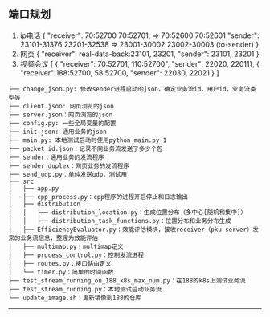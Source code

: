 ## 端口规划

1. ip电话 { 
    "receiver": 70:52700 70:52701,  => 70:52600 70:52601
    "sender": 23101-31376 23201-32538 => 23001-30002 23002-30003 (to-sender)
  }
2. 网页 {
    "receiver": real-data-back:23101, 23201, 
    "sender": 23101, 23201
  }
3. 视频会议 [
  { "receiver": 70:52701, 110:52700", "sender": 22020, 22011}, 
  { "receiver":188:52700, 58:52700, "sender": 22030, 22021 } ]
```
├── change_json.py: 修改sender进程启动的json，确定业务流id，用户id，业务流类型等
├── client.json: 网页浏览的json
├── server.json：网页浏览的json
├── config.py: 一些全局变量的配置
├── init.json: 通用业务的json
├── main.py: 本地测试启动时使用python main.py 1
├── packet_id.json：记录不同业务流发送了多少个包
├── sender：通用业务的发流程序
├── sender_duplex：网页业务的发流程序
├── send_udp.py：单纯发送udp，测试用
├── src
│   ├── app.py
│   ├── cpp_process.py：cpp程序的进程开启停止和日志输出
│   ├── distribution
│   │   ├── distribution_location.py：生成位置分布（多中心[随机和集中]）
│   │   ├── distribution_task_functions.py：位置分布和业务分布生成
│   ├── EfficiencyEvaluator.py：效能评估模块，接收receiver（pku-server）发来的业务流信息，整理为效能评估
│   ├── multimap.py：multimap定义
│   ├── process_control.py：控制发流进程
│   ├── routes.py：接口路由定义
│   └── timer.py：简单的时间函数
├── test_stream_running_on_188_k8s_max_num.py：在188的k8s上测试业务流
├── test_stream_running.py：本地测试启动业务流
└── update_image.sh：更新镜像到188的仓库
```
----
<!-- - process control
  - load stream时，添加时间点
  - start时，等待时间点，期间time_points都是最小堆 -->



<!-- todo:
- mqtt消息连接测试：修改保持时间，或者减少重连时间
- 丢包率，修改receiver

注意：视频流或音频流，业务id设置成23023


以下忽略 -->
<!-- 1. 接口1,3,4在routes.py中
1. 接口2在query.py中
2. 接口5在app.py中

东北系统发来的请求用curl工具代替测试，
东北系统发来的mqtt请求用mosquitto_pub工具代替测试， -->

<!-- 业务流启动测试 


2、接口定义：
生成用户分布接口
东北调北大，HTTP Post
url: http://ip:port/terminal/generate
request body:
{
  "config": [
    {
      "totalNums": 300, //总用户数
      ### 此处有修改
      "terminalType":"1",//终端类型
      "locationType": "1", //"1"静止，"2"运动
      "modelType": "1", //分布模型类型，确定性或区域随机或其他
      "model": "1", //指定具体的分布模型，如果是确定性分布，指定是使领馆还是省会城市还是其他，如果是随机分布，指定是中心分布还是其他
      "longitude": 123.32, //选择随机分布时，分布中心的经度
      "latitude": 43.34, //选择随机分布时，分布中心的维度
      "range": 200 //选择随机分布时，分布范围的半径，单位km
    },
    {
      "totalNums": 300, //总用户数
      ### 此处有修改
      "terminalType":"1",//终端类型
      "locationType": "1", //"1"静止，"2"运动
      "modelType": "1", //分布模型类型，确定性或区域随机或其他
      "model": "1", //指定具体的分布模型，如果是确定性分布，指定是使领馆还是省会城市还是其他，如果是随机分布，指定是中心分布还是其他
      "longitude": 123.32, //选择随机分布时，分布中心的经度
      "latitude": 43.34, //选择随机分布时，分布中心的维度
      "range": 200 //选择随机分布时，分布范围的半径，单位km
    }
  ]
}

response body:
{
  terminals: [
    {
      // 06-06修改：需要返回用户ID
      "terminalId": 1,
      "terminalName": "终端_1", //终端名称
      "terminalType", "1", //终端类型
      "locationType": "1", //"1"静止，"2"运动
      "longitude": 123.32, //如果是静止终端，终端的经度
      "latitude": "43.34, //如果是静止终端，终端的维度
      "positions": [ //如果是运动的终端，终端在每一时刻的位置
        {
          "timestamp": 957110400000,
          "longitude": 123.23,
          "latitude": 43.34
        },
        {
          "timestamp": 957110410000,
          "longitude": 123.23,
          "latitude": 43.34
        },
        {
          "timestamp": 957110420000,
          "longitude": 123.23,
          "latitude": 43.34
        },
        {
          "timestamp": 957110430000,
          "longitude": 123.23,
          "latitude": 43.34
        }
      ]
    },
    {
      // 06-06修改：需要返回用户ID
      "terminalId": 2,
      "terminalName": "终端_1", //终端名称
      "terminalType", "1", //终端类型
      "locationType": "1", //"1"静止，"2"运动
      "longitude": 123.32, //如果是静止终端，终端的经度
      "latitude": "43.34, //如果是静止终端，终端的维度
      "positions": [ //如果是运动的终端，终端在每一时刻的位置
        {
          "timestamp": 957110400000,
          "longitude": 123.23,
          "latitude": 43.34
        },
        {
          "timestamp": 957110410000,
          "longitude": 123.23,
          "latitude": 43.34
        },
        {
          "timestamp": 957110420000,
          "longitude": 123.23,
          "latitude": 43.34
        },
        {
          "timestamp": 957110430000,
          "longitude": 123.23,
          "latitude": 43.34
        }
      ]
    }
  ]
}

回复：修改部分在request body中，每次调用接口生成一个区域的某种用户终端的分布【对于随机分布是如此】。

import time
print(round((time.time() * 1000)))

1686194336080


curl -X POST -H "Content-Type: application/json" -d '{ "param": [ { "paramType": "baseTime", "paramName": "realTime", "paramValue": "1686194336080" }, { "paramType": "baseTime", "paramName": "simulationTime", "paramValue": "0" } ] }' http://127.0.0.1:5001/param/config

curl -X POST -H "Content-Type: application/json" -d '{ "param": [{ "insId": 1, "startTime": 2000, "endTime": 10000, "source": 153, "destination": 283, "bizType": "1" }, { "insId": 2, "startTime": 4000, "endTime": 6000, "source": 154, "destination": 284, "bizType": "1" } ] }' http://127.0.0.1:5001/simulation/loadStream


{ "param": [{ "insId": 1, "startTime": 2000, "endTime": 10000, "source": 153, "destination": 283, "bizType": "1" }, { "insId": 2, "startTime": 4000, "endTime": 6000, "source": 154, "destination": 284, "bizType": "1" } ] }

{
 "param": [{
   "insId": 1,
   "startTime": 2000,
   "endTime": 10000,
   "source": 153,
   "destination": 283,
   "bizType": "1"
  },
  {
   "insId": 2,
   "startTime": 4000,
   "endTime": 6000,
   "source": 154,
   "destination": 284,
   "bizType": "1"
  }
 ]
} -->

